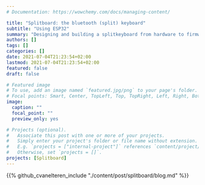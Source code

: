 ```yaml
---
# Documentation: https://wowchemy.com/docs/managing-content/

title: "Splitboard: the bluetooth (split) keyboard"
subtitle: "Using ESP32"
summary: "Designing and building a splitkeyboard from hardware to firmware!"
authors: []
tags: []
categories: []
date: 2021-07-04T21:23:54+02:00
lastmod: 2021-07-04T21:23:54+02:00
featured: false
draft: false

# Featured image
# To use, add an image named `featured.jpg/png` to your page's folder.
# Focal points: Smart, Center, TopLeft, Top, TopRight, Left, Right, BottomLeft, Bottom, BottomRight.
image:
  caption: ""
  focal_point: ""
  preview_only: yes

# Projects (optional).
#   Associate this post with one or more of your projects.
#   Simply enter your project's folder or file name without extension.
#   E.g. `projects = ["internal-project"]` references `content/project/deep-learning/index.md`.
#   Otherwise, set `projects = []`.
projects: [Splitboard]
---
```


{{% github_cvanelteren_include "./content/post/splitboard/blog.md" %}}




